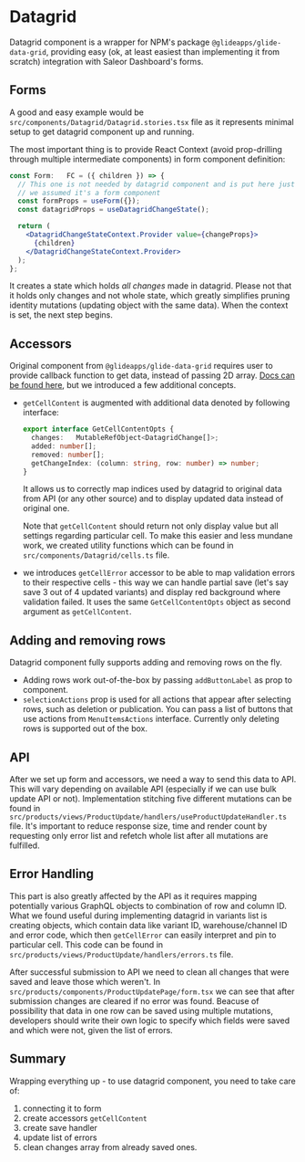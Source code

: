 # Datagrid

Datagrid component is a wrapper for NPM's package `@glideapps/glide-data-grid`, providing easy (ok, at least easiest than implementing it from scratch) integration with Saleor Dashboard's forms.

## Forms

A good and easy example would be `src/components/Datagrid/Datagrid.stories.tsx` file as it represents minimal setup to get datagrid component up and running.

The most important thing is to provide React Context (avoid prop-drilling through multiple intermediate components) in form component definition:

```jsx
const Form:   FC = ({ children }) => {
  // This one is not needed by datagrid component and is put here just because
  // we assumed it's a form component
  const formProps = useForm({});
  const datagridProps = useDatagridChangeState();

  return (
    <DatagridChangeStateContext.Provider value={changeProps}>
      {children}
    </DatagridChangeStateContext.Provider>
  );
};
```

It creates a state which holds _all changes_ made in datagrid. Please not that it holds only changes and not whole state, which greatly simplifies pruning identity mutations (updating object with the same data). When the context is set, the next step begins.

## Accessors

Original component from `@glideapps/glide-data-grid` requires user to provide callback function to get data, instead of passing 2D array. [Docs can be found here](https://glideapps.github.io/glide-data-grid/?path=/story/glide-data-grid-docs--getting-started), but we introduced a few additional concepts.

- `getCellContent` is augmented with additional data denoted by following interface:

  ```typescript
  export interface GetCellContentOpts {
    changes:   MutableRefObject<DatagridChange[]>;
    added: number[];
    removed: number[];
    getChangeIndex: (column: string, row: number) => number;
  }
  ```

  It allows us to correctly map indices used by datagrid to original data from API (or any other source) and to display updated data instead of original one.

  Note that `getCellContent` should return not only display value but all settings regarding particular cell. To make this easier and less mundane work, we created utility functions which can be found in `src/components/Datagrid/cells.ts` file.

- we introduces `getCellError` accessor to be able to map validation errors to their respective cells - this way we can handle partial save (let's say save 3 out of 4 updated variants) and display red background where validation failed. It uses the same `GetCellContentOpts` object as second argument as `getCellContent`.

## Adding and removing rows

Datagrid component fully supports adding and removing rows on the fly.

- Adding rows work out-of-the-box by passing `addButtonLabel` as prop to component.
- `selectionActions` prop is used for all actions that appear after selecting rows, such as deletion or publication. You can pass a list of buttons that use actions from `MenuItemsActions` interface. Currently only deleting rows is supported out of the box.

## API

After we set up form and accessors, we need a way to send this data to API. This will vary depending on available API (especially if we can use bulk update API or not). Implementation stitching five different mutations can be found in `src/products/views/ProductUpdate/handlers/useProductUpdateHandler.ts` file. It's important to reduce response size, time and render count by requesting only error list and refetch whole list after all mutations are fulfilled.

## Error Handling

This part is also greatly affected by the API as it requires mapping potentially various GraphQL objects to combination of row and column ID. What we found useful during implementing datagrid in variants list is creating objects, which contain data like variant ID, warehouse/channel ID and error code, which then `getCellError` can easily interpret and pin to particular cell. This code can be found in `src/products/views/ProductUpdate/handlers/errors.ts` file.

After successful submission to API we need to clean all changes that were saved and leave those which weren't. In `src/products/components/ProductUpdatePage/form.tsx` we can see that after submission changes are cleared if no error was found. Beacuse of possibility that data in one row can be saved using multiple mutations, developers should write their own logic to specify which fields were saved and which were not, given the list of errors.

## Summary

Wrapping everything up - to use datagrid component, you need to take care of:

1. connecting it to form
2. create accessors `getCellContent`
3. create save handler
4. update list of errors
5. clean changes array from already saved ones.
